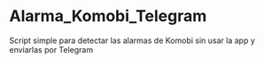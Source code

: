 # Alarma_Komobi_Telegram
Script simple para detectar las alarmas de Komobi sin usar la app y enviarlas por Telegram
